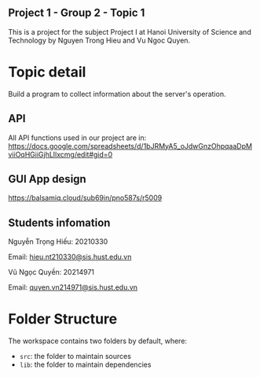 ## Project 1 - Group 2 - Topic 1

This is a project for the subject Project I at Hanoi University of Science and Technology by Nguyen Trong Hieu and Vu Ngoc Quyen.

# Topic detail
Build a program to collect information about the server's operation.

## API
All API functions used in our project are in: 
https://docs.google.com/spreadsheets/d/1bJRMyA5_oJdwGnzOhpqaaDpMviiOqHGiiGjhLIlxcmg/edit#gid=0

## GUI App design
https://balsamiq.cloud/sub69in/pno587s/r5009

## Students infomation
Nguyễn Trọng Hiếu: 20210330

Email: hieu.nt210330@sis.hust.edu.vn

Vũ Ngọc Quyền: 20214971

Email: quyen.vn214971@sis.hust.edu.vn

# Folder Structure

The workspace contains two folders by default, where:

- `src`: the folder to maintain sources
- `lib`: the folder to maintain dependencies
